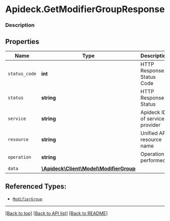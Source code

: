 # Apideck.GetModifierGroupResponse

### Description

## Properties
Name | Type | Description | Notes
------------ | ------------- | ------------- | -------------
`status_code` | **int** | HTTP Response Status Code | 
`status` | **string** | HTTP Response Status | 
`service` | **string** | Apideck ID of service provider | 
`resource` | **string** | Unified API resource name | 
`operation` | **string** | Operation performed | 
`data` | [**\Apideck\Client\Model\ModifierGroup**](ModifierGroup.md) |  | 





## Referenced Types:





* [`ModifierGroup`](ModifierGroup.md)

---

[[Back to top]](#) [[Back to API list]](../../../../README.md#documentation-for-api-endpoints) [[Back to README]](../../../../README.md)



